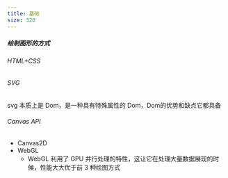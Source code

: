 ```yaml
---
title: 基础
size: 320
---
```

##### 绘制图形的方式
###### HTML+CSS
###### SVG
svg 本质上是 Dom，是一种具有特殊属性的 Dom，Dom的优势和缺点它都具备
###### Canvas API
- Canvas2D
- WebGL
	- WebGL 利用了 GPU 并行处理的特性，这让它在处理大量数据展现的时候，性能大大优于前 3 种绘图方式
